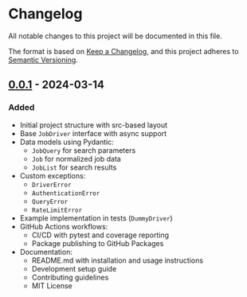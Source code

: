 # Changelog

All notable changes to this project will be documented in this file.

The format is based on [Keep a Changelog](https://keepachangelog.com/en/1.0.0/), and this project adheres to [Semantic Versioning](https://semver.org/spec/v2.0.0.html).

## [0.0.1] - 2024-03-14

### Added
- Initial project structure with src-based layout
- Base `JobDriver` interface with async support
- Data models using Pydantic:
  - `JobQuery` for search parameters
  - `Job` for normalized job data
  - `JobList` for search results
- Custom exceptions:
  - `DriverError`
  - `AuthenticationError`
  - `QueryError`
  - `RateLimitError`
- Example implementation in tests (`DummyDriver`)
- GitHub Actions workflows:
  - CI/CD with pytest and coverage reporting
  - Package publishing to GitHub Packages
- Documentation:
  - README.md with installation and usage instructions
  - Development setup guide
  - Contributing guidelines
  - MIT License

[0.0.1]: https://github.com/luismr/pudim-hunter-driver/releases/tag/v0.0.1
